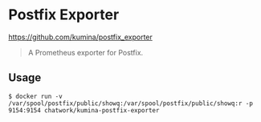 # Postfix Exporter

https://github.com/kumina/postfix_exporter

> A Prometheus exporter for Postfix.

## Usage

```
$ docker run -v /var/spool/postfix/public/showq:/var/spool/postfix/public/showq:r -p 9154:9154 chatwork/kumina-postfix-exporter
```
